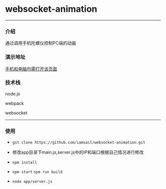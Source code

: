 # websocket-animation

*****************
### 介绍

通过调用手机陀螺仪控制PC端的动画

### 演示地址

[手机和电脑均需打开该页面](http://gyroscope.sail.name/public/index.html)

### 技术栈

node.js

webpack

websocket

****************

### 使用


- `git clone https://github.com/iamsail/websocket-animation.git`

- 修改app目录下main.js,server.js中的IP和端口根据自己情况进行修改

- `npm install`

- `npm start` `npm run build`

- `node app/server.js` 
